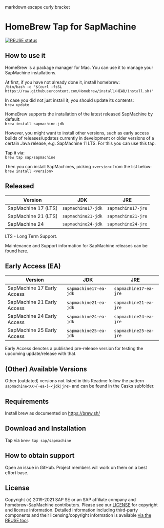 markdown escape curly bracket
# HomeBrew Tap for SapMachine

[![REUSE status](https://api.reuse.software/badge/github.com/SAP/homebrew-SapMachine)](https://api.reuse.software/info/github.com/SAP/homebrew-SapMachine)

## How to use it

HomeBrew is a package manager for Mac. You can use it to manage your SapMachine installations.

At first, if you have not already done it, install homebrew:  
`/bin/bash -c "$(curl -fsSL https://raw.githubusercontent.com/Homebrew/install/HEAD/install.sh)"`

In case you did not just install it, you should update its contents:  
`brew update`

HomeBrew supports the installation of the latest released SapMachine by default:  
`brew install sapmachine-jdk`

However, you might want to install other versions, such as early access builds of releases/updates currently in development or older versions of a certain Java release, e.g. SapMachine 11 LTS. For this you can use this tap.

Tap it via:  
`brew tap sap/sapmachine`

Then you can install SapMachines, picking `<version>` from the list below:  
`brew install <version>`

## Released

| Version | JDK | JRE |
|--|--|--|
| SapMachine 17 (LTS) | `sapmachine17-jdk` | `sapmachine17-jre` |
| SapMachine 21 (LTS) | `sapmachine21-jdk` | `sapmachine21-jre` |
| SapMachine 24 | `sapmachine24-jdk` | `sapmachine24-jre` |

LTS - Long Term Support.

Maintenance and Support information for SapMachine releases can be found [here](https://github.com/SAP/SapMachine/wiki/Maintenance-and-Support).

## Early Access (EA)

| Version | JDK | JRE |
|--|--|--|
| SapMachine 17 Early Access | `sapmachine17-ea-jdk` | `sapmachine17-ea-jre` |
| SapMachine 21 Early Access | `sapmachine21-ea-jdk` | `sapmachine21-ea-jre` |
| SapMachine 24 Early Access | `sapmachine24-ea-jdk` | `sapmachine24-ea-jre` |
| SapMachine 25 Early Access | `sapmachine25-ea-jdk` | `sapmachine25-ea-jre` |

Early Access denotes a published pre-release version for testing the upcoming update/release with that.

## (Other) Available Versions

Other (outdated) versions not listed in this Readme follow the pattern `sapmachine<XX>{-ea-}-<jdk|jre>` and can be found in the Casks subfolder. 

## Requirements

Install brew as documented on https://brew.sh/

## Download and Installation

Tap via `brew tap sap/sapmachine`

## How to obtain support

Open an issue in GitHub. Project members will work on them on a best effort base.

## License

Copyright (c) 2019-2021 SAP SE or an SAP affiliate company and homebrew-SapMachine contributors. Please see our [LICENSE](LICENSE) for copyright and license information. Detailed information including third-party components and their licensing/copyright information is available [via the REUSE tool](https://api.reuse.software/info/github.com/SAP/homebrew-SapMachine).
